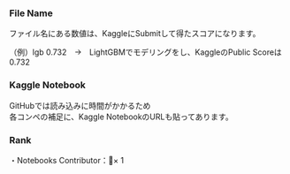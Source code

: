 ### File Name
ファイル名にある数値は、KaggleにSubmitして得たスコアになります。

（例）lgb 0.732　→　LightGBMでモデリングをし、KaggleのPublic Scoreは0.732

### Kaggle Notebook
GitHubでは読み込みに時間がかかるため<br>
各コンペの補足に、Kaggle NotebookのURLも貼ってあります。

### Rank
・Notebooks Contributor：🥉× 1
